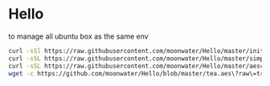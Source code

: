 # Hello

to manage all ubuntu box as the same env


```bash
curl -sSl https://raw.githubusercontent.com/moonwater/Hello/master/init_ubuntu.sh | bash
curl -sSL https://raw.githubusercontent.com/moonwater/Hello/master/simple_zshrc > .zshrc
curl -sSL https://raw.githubusercontent.com/moonwater/Hello/master/aescrypt_install.sh | bash
wget -c https://github.com/moonwater/Hello/blob/master/tea.aes\?raw\=true -O .bash_aliases.aes
```

